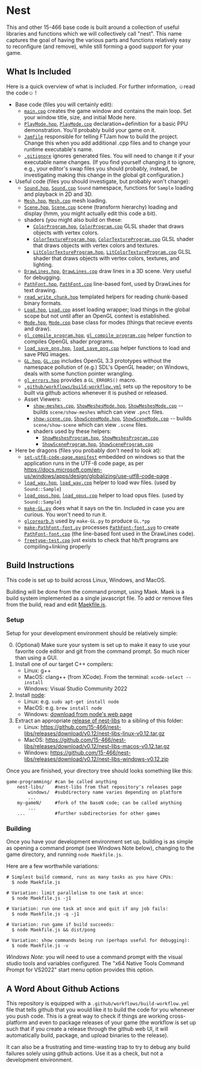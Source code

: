 # Nest

This and other 15-466 base code is built around a collection of useful libraries and functions which we will collectively call "nest".
This name captures the goal of having the various parts and functions relatively easy to reconfigure (and remove), while still forming a good support for your game.

## What Is Included

Here is a quick overview of what is included. For further information, ☺read the code☺ !
- Base code (files you will certainly edit):
	- [`main.cpp`](main.cpp) creates the game window and contains the main loop. Set your window title, size, and initial Mode here.
	- [`PlayMode.hpp`](PlayMode.hpp), [`PlayMode.cpp`](PlayMode.cpp) declaration+definition for a basic PPU demonstration. You'll probably build your game on it.
	- [`Jamfile`](Jamfile) responsible for telling FTJam how to build the project. Change this when you add additional .cpp files and to change your runtime executable's name.
	- [`.gitignore`](.gitignore) ignores generated files. You will need to change it if your executable name changes. (If you find yourself changing it to ignore, e.g., your editor's swap files you should probably, instead, be investigating making this change in the global git configuration.)
- Useful code (files you should investigate, but probably won't change):
	- [`Sound.hpp`](Sound.hpp), [`Sound.cpp`](Sound.cpp) `Sound` namespace, functions for `Sample` loading and playback in 2D and 3D.
	- [`Mesh.hpp`](Mesh.hpp), [`Mesh.cpp`](Mesh.cpp) mesh loading.
	- [`Scene.hpp`](Scene.hpp), [`Scene.cpp`](Scene.cpp) scene (transform hierarchy) loading and display (hmm, you might actually edit this code a bit).
	- shaders (you might also build on these:
		- [`ColorProgram.hpp`](ColorProgram.hpp), [`ColorProgram.cpp`](ColorProgram.cpp) GLSL shader that draws objects with vertex colors.
		- [`ColorTextureProgram.hpp`](ColorTextureProgram.hpp), [`ColorTextureProgram.cpp`](ColorTextureProgram.cpp) GLSL shader that draws objects with vertex colors and textures.
		- [`LitColorTextureProgram.hpp`](LitColorTextureProgram.hpp), [`LitColorTextureProgram.cpp`](LitColorTextureProgram.cpp) GLSL shader that draws objects with vertex colors, textures, and lighting.
	- [`DrawLines.hpp`](DrawLines.hpp), [`DrawLines.cpp`](DrawLines.cpp) draw lines in a 3D scene. Very useful for debugging.
	- [`PathFont.hpp`](PathFont.hpp), [`PathFont.cpp`](PathFont.cpp) line-based font, used by DrawLines for text drawing.
	- [`read_write_chunk.hpp`](read_write_chunk.hpp) templated helpers for reading chunk-based binary formats.
	- [`Load.hpp`](Load.hpp), [`Load.cpp`](Load.cpp) asset loading wrapper; load things in the global scope but not until after an OpenGL context is established.
	- [`Mode.hpp`](Mode.hpp), [`Mode.cpp`](Mode.cpp) base class for modes (things that recieve events and draw).
	- [`gl_compile_program.hpp`](gl_compile_program.hpp), [`gl_compile_program.cpp`](gl_compile_program.cpp) helper function to compiles OpenGL shader programs.
	- [`load_save_png.hpp`](load_save_png.hpp), [`load_save_png.cpp`](load_save_png.cpp) helper functions to load and save PNG images.
	- [`GL.hpp`](GL.hpp), [`GL.cpp`](GL.cpp) includes OpenGL 3.3 prototypes without the namespace pollution of (e.g.) SDL's OpenGL header; on Windows, deals with some function pointer wrangling.
	- [`gl_errors.hpp`](gl_errors.hpp) provides a `GL_ERRORS()` macro.
	- [`.github/workflows/build-workflow.yml`](.github/workflows/build-workflow.yml) sets up the repository to be built via github actions whenever it is pushed or released.
	- Asset Viewers:
		- [`show-meshes.cpp`](show-meshes.cpp), [`ShowMeshesMode.hpp`](ShowMeshesMode.hpp), [`ShowMeshesMode.cpp`](ShowMeshesMode.cpp) -- builds `scene/show-meshes` which can view `.pnct` files.
		- [`show-scene.cpp`](show-scene.cpp), [`ShowSceneMode.hpp`](ShowSceneMode.hpp), [`ShowSceneMode.cpp`](ShowSceneMode.cpp) -- builds `scene/show-scene` which can view `.scene` files.
		- shaders used by these helpers:
			- [`ShowMeshesProgram.hpp`](ShowMeshesProgram.hpp), [`ShowMeshesProgram.cpp`](ShowMeshesProgram.cpp)
			- [`ShowSceneProgram.hpp`](ShowSceneProgram.hpp), [`ShowSceneProgram.cpp`](ShowSceneProgram.cpp)
- Here be dragons (files you probably don't need to look at):
	- [`set-utf8-code-page.manifest`](set-utf8-code-page.manifest) embedded on windows so that the application runs in the UTF-8 code page, as per https://docs.microsoft.com/en-us/windows/apps/design/globalizing/use-utf8-code-page .
	- [`load_wav.hpp`](load_wav.hpp), [`load_wav.cpp`](load_wav.cpp) helper to load wav files. (used by `Sound::Sample`)
	- [`load_opus.hpp`](load_opus.hpp), [`load_opus.cpp`](load_opus.cpp) helper to load opus files. (used by `Sound::Sample`)
	- [`make-GL.py`](make-GL.py) does what it says on the tin. Included in case you are curious. You won't need to run it.
	- [`glcorearb.h`](glcorearb.h) used by `make-GL.py` to produce `GL.*pp`
	- [`make-PathFont-font.py`](make-PathFont-font.py) processes [`PathFont-font.svg`](PathFont-font.svg) to create [`PathFont-font.cpp`](PathFont-font.cpp) (the line-based font used in the DrawLines code).
	- [`freetype-test.cpp`](freetype-test.cpp) just exists to check that hb/ft programs are compiling+linking properly


## Build Instructions

This code is set up to build across Linux, Windows, and MacOS.

Building will be done from the command prompt, using Maek.
Maek is a build system implemented as a single javascript file.
To add or remove files from the build, read and edit [Maekfile.js](Maekfile.js).

### Setup

Setup for your development environment should be relatively simple:

 0. (Optional) Make sure your system is set up to make it easy to use your favorite code editor and git from the command prompt. So much nicer than using a GUI.
 1. Install one of our target C++ compilers:
 	- Linux: g++
	- MacOS: clang++ (from XCode). From the terminal: `xcode-select --install`
	- Windows: Visual Studio Community 2022
 2. Install [node](https://node.js):
    - Linux: e.g. `sudo apt-get install node`
	- MacOS: e.g. `brew install node`
	- Windows: [download from node's web page](https://nodejs.org/en/download/)
 3. Extract an appropriate [release of nest-libs](https://github.com/15-466/nest-libs/releases) to a sibling of this folder:
    - Linux: https://github.com/15-466/nest-libs/releases/download/v0.12/nest-libs-linux-v0.12.tar.gz
	- MacOS: https://github.com/15-466/nest-libs/releases/download/v0.12/nest-libs-macos-v0.12.tar.gz
	- Windows: https://github.com/15-466/nest-libs/releases/download/v0.12/nest-libs-windows-v0.12.zip

Once you are finished, your directory tree should looks something like this:

```
game-programming/ #can be called anything
	nest-libs/    #nest-libs from that repository's releases page
		windows/  #subdirectory name varies depending on platform
		...
	my-gameN/     #fork of the baseN code; can be called anything
		...
	...           #further subdirectories for other games
```

### Building

Once you have your development environment set up, building is as simple as opening a command prompt (see Windows Note below), changing to the game directory, and running `node Maekfile.js`.

Here are a few worthwhile variations:

```
# Simplest build command, runs as many tasks as you have CPUs:
  $ node Maekfile.js

# Variation: limit parallelism to one task at once:
  $ node Maekfile.js -j1

# Variation: run one task at once and quit if any job fails:
  $ node Maekfile.js -q -j1

# Variation: run game if build succeeds:
  $ node Maekfile.js && dist/pong

# Variation: show commands being run (perhaps useful for debugging):
  $ node Maekfile.js -v
```

*Windows Note:* you will need to use a command prompt with the visual studio tools and variables configured. The "x64 Native Tools Command Prompt for VS2022" start menu option provides this option.

## A Word About Github Actions

This repository is equipped with a `.github/workflows/build-workflow.yml` file that tells github that you would like it to build the code for you whenever you push code.
This is a great way to check if things are working cross-platform and even to package releases of your game (the workflow is set up such that if you create a release through the github web UI, it will automatically build, package, and upload binaries to the release).

It can also be a frustrating and time-wasting trap to try to debug any build failures solely using github actions. Use it as a check, but not a development environment.
